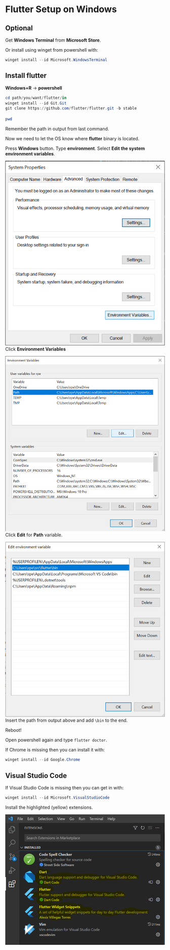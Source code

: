 # Flutter Setup on Windows

## Optional

Get **Windows Terminal** from **Microsoft Store**.

Or install using winget from powershell with:
```powershell
winget install --id Microsoft.WindowsTerminal
```

## Install flutter

**Windows+R** -> **powershell**

```powershell
cd path/you/want/flutter/in
winget install --id Git.Git
git clone https://github.com/flutter/flutter.git -b stable

pwd
```

Remember the path in output from last command.

Now we need to let the OS know where **flutter** binary is located.

Press **Windows** button.
Type **environment**.
Select **Edit the system environment variables**.

![](./screenshots/envvar1.png)
Click **Environment Variables**


![](./screenshots/envvar2.png)
Click **Edit** for **Path** variable.

![](./screenshots/envvar3.png)
Insert the path from output above and add `\bin` to the end.

Reboot!

Open powershell again and type `flutter doctor`.

If Chrome is missing then you can install it with:
```powershell
winget install --id Google.Chrome
```

## Visual Studio Code

If Visual Studio Code is missing then you can get in with:
```powershell
winget install --id Microsoft.VisualStudioCode
```

Install the highlighted (yellow) extensions.

![](./screenshots/vscode.png)
